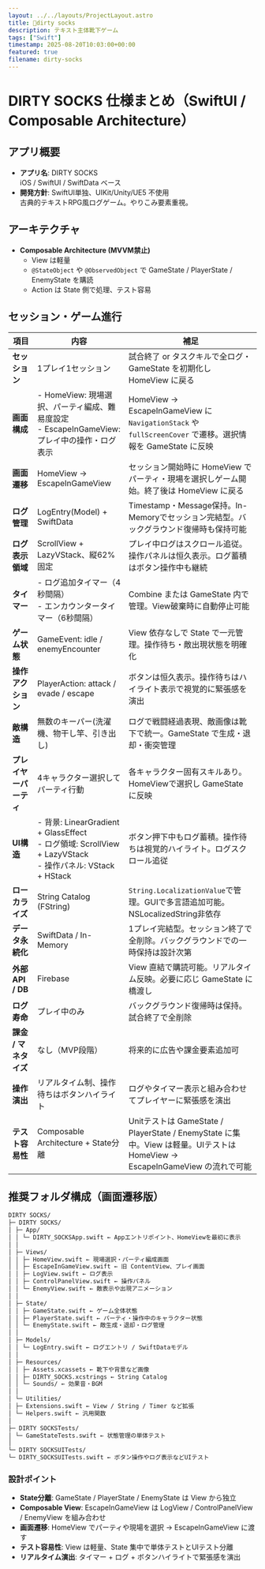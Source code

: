 ```yaml
---
layout: ../../layouts/ProjectLayout.astro
title: 🧦dirty socks
description: テキスト主体靴下ゲーム
tags: ["Swift"]
timestamp: 2025-08-20T10:03:00+00:00
featured: true
filename: dirty-socks
---
```


# DIRTY SOCKS 仕様まとめ（SwiftUI / Composable Architecture）

## アプリ概要
- **アプリ名**: DIRTY SOCKS  
  iOS / SwiftUI / SwiftData ベース
- **開発方針**: SwiftUI単独、UIKit/Unity/UE5 不使用  
  古典的テキストRPG風ログゲーム。やりこみ要素重視。

## アーキテクチャ
- **Composable Architecture (MVVM禁止)**  
  - View は軽量
  - `@StateObject` や `@ObservedObject` で GameState / PlayerState / EnemyState を購読
  - Action は State 側で処理、テスト容易

## セッション・ゲーム進行
| 項目             | 内容                                                                                                | 補足                                                                                                   |
| -------------- | ------------------------------------------------------------------------------------------------- | ---------------------------------------------------------------------------------------------------- |
| **セッション**      | 1プレイ1セッション                                                                                        | 試合終了 or タスクキルで全ログ・GameState を初期化し HomeView に戻る                                                          |
| **画面構成**       | - HomeView: 現場選択、パーティ編成、難易度設定<br>- EscapeInGameView: プレイ中の操作・ログ表示                                 | HomeView → EscapeInGameView に `NavigationStack` や `fullScreenCover` で遷移。選択情報を GameState に反映 |
| **画面遷移**       | HomeView → EscapeInGameView                                                                       | セッション開始時に HomeView でパーティ・現場を選択しゲーム開始。終了後は HomeView に戻る                                           |
| **ログ管理**       | LogEntry(Model) + SwiftData                                                                       | Timestamp・Message保持。In-Memoryでセッション完結型。バックグラウンド復帰時も保持可能                                            |
| **ログ表示領域**     | ScrollView + LazyVStack、縦62%固定                                                                    | プレイ中ログはスクロール追従。操作パネルは恒久表示。ログ蓄積はボタン操作中も継続                                                            |
| **タイマー**       | - ログ追加タイマー（4秒間隔）<br>- エンカウンタータイマー（6秒間隔）                                                           | Combine または GameState 内で管理。View破棄時に自動停止可能                                                              |
| **ゲーム状態**      | GameEvent: idle / enemyEncounter                                                                  | View 依存なしで State で一元管理。操作待ち・敵出現状態を明確化                                                                  |
| **操作アクション**    | PlayerAction: attack / evade / escape                                                             | ボタンは恒久表示。操作待ちはハイライト表示で視覚的に緊張感を演出                                                                    |
| **敵構造**        | 無数のキーパー(洗濯機、物干し竿、引き出し)                                                                            | ログで戦闘経過表現、敵画像は靴下で統一。GameState で生成・退却・衝突管理                                                            |
| **プレイヤーパーティ**  | 4キャラクター選択してパーティ行動                                                                                 | 各キャラクター固有スキルあり。HomeViewで選択し GameState に反映                                                             |
| **UI構造**       | - 背景: LinearGradient + GlassEffect<br>- ログ領域: ScrollView + LazyVStack<br>- 操作パネル: VStack + HStack | ボタン押下中もログ蓄積。操作待ちは視覚的ハイライト。ログスクロール追従                                                                 |
| **ローカライズ**     | String Catalog (FString)                                                                          | `String.LocalizationValue`で管理。GUIで多言語追加可能。NSLocalizedString非依存                                      |
| **データ永続化**     | SwiftData / In-Memory                                                                             | 1プレイ完結型。セッション終了で全削除。バックグラウンドでの一時保持は設計次第                                                             |
| **外部API / DB** | Firebase                                                                                          | View 直結で購読可能。リアルタイム反映。必要に応じ GameState に橋渡し                                                             |
| **ログ寿命**       | プレイ中のみ                                                                                            | バックグラウンド復帰時は保持。試合終了で全削除                                                                             |
| **課金 / マネタイズ** | なし（MVP段階）                                                                                         | 将来的に広告や課金要素追加可                                                                                      |
| **操作演出**       | リアルタイム制、操作待ちはボタンハイライト                                                                             | ログやタイマー表示と組み合わせてプレイヤーに緊張感を演出                                                                        |
| **テスト容易性**     | Composable Architecture + State分離                                                                 | Unitテストは GameState / PlayerState / EnemyState に集中。View は軽量。UIテストは HomeView → EscapeInGameView の流れで可能 |

## 推奨フォルダ構成（画面遷移版）

```sh
DIRTY SOCKS/
├─ DIRTY SOCKS/
│ ├─ App/
│ │ └─ DIRTY_SOCKSApp.swift ← Appエントリポイント、HomeViewを最初に表示
│ │
│ ├─ Views/
│ │ ├─ HomeView.swift ← 現場選択・パーティ編成画面
│ │ ├─ EscapeInGameView.swift ← 旧 ContentView、プレイ画面
│ │ ├─ LogView.swift ← ログ表示
│ │ ├─ ControlPanelView.swift ← 操作パネル
│ │ └─ EnemyView.swift ← 敵表示や出現アニメーション
│ │
│ ├─ State/
│ │ ├─ GameState.swift ← ゲーム全体状態
│ │ ├─ PlayerState.swift ← パーティ・操作中のキャラクター状態
│ │ └─ EnemyState.swift ← 敵生成・退却・ログ管理
│ │
│ ├─ Models/
│ │ └─ LogEntry.swift ← ログエントリ / SwiftDataモデル
│ │
│ ├─ Resources/
│ │ ├─ Assets.xcassets ← 靴下や背景など画像
│ │ ├─ DIRTY_SOCKS.xcstrings ← String Catalog
│ │ └─ Sounds/ ← 効果音・BGM
│ │
│ └─ Utilities/
│ ├─ Extensions.swift ← View / String / Timer など拡張
│ └─ Helpers.swift ← 汎用関数
│
├─ DIRTY SOCKSTests/
│ └─ GameStateTests.swift ← 状態管理の単体テスト
│
└─ DIRTY SOCKSUITests/
└─ DIRTY_SOCKSUITests.swift ← ボタン操作やログ表示などUIテスト
```

### 設計ポイント
- **State分離**: GameState / PlayerState / EnemyState は View から独立
- **Composable View**: EscapeInGameView は LogView / ControlPanelView / EnemyView を組み合わせ
- **画面遷移**: HomeView でパーティや現場を選択 → EscapeInGameView に渡す
- **テスト容易性**: View は軽量、State 集中で単体テストとUIテスト分離
- **リアルタイム演出**: タイマー + ログ + ボタンハイライトで緊張感を演出

